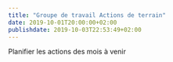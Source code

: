 ```yaml
---
title: "Groupe de travail Actions de terrain"
date: 2019-10-01T20:00:00+02:00
publishdate: 2019-10-03T22:53:49+02:00
---
```


Planifier les actions des mois à venir